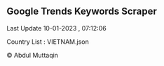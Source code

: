

## Google Trends Keywords Scraper 
 
Last Update 10-01-2023 , 07:12:06

Country List :
VIETNAM.json



© Abdul Muttaqin 
